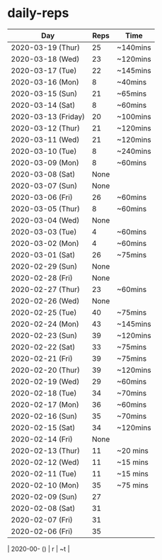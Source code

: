 # daily-reps

| Day | Reps | Time |
|-|-|-|
| 2020-03-19 (Thur) | 25 | ~140mins |
| 2020-03-18 (Wed) | 23 | ~120mins |
| 2020-03-17 (Tue) | 22 | ~145mins |
| 2020-03-16 (Mon) | 8 | ~40mins |
| 2020-03-15 (Sun) | 21 | ~65mins |
| 2020-03-14 (Sat) | 8 | ~60mins |
| 2020-03-13 (Friday) | 20 | ~100mins |
| 2020-03-12 (Thur) | 21 | ~120mins |
| 2020-03-11 (Wed) | 21 | ~120mins |
| 2020-03-10 (Tue) | 8 | ~240mins |
| 2020-03-09 (Mon) | 8 | ~60mins |
| 2020-03-08 (Sat) | None | |
| 2020-03-07 (Sun) | None | |
| 2020-03-06 (Fri) | 26 | ~60mins |
| 2020-03-05 (Thur) | 8 | ~60mins |
| 2020-03-04 (Wed) | None | |
| 2020-03-03 (Tue) | 4 | ~60mins |
| 2020-03-02 (Mon) | 4 | ~60mins |
| 2020-03-01 (Sat) | 26 | ~75mins |
| 2020-02-29 (Sun) | None | |
| 2020-02-28 (Fri) | None | |
| 2020-02-27 (Thur) | 23 | ~60mins |
| 2020-02-26 (Wed) | None | |
| 2020-02-25 (Tue) | 40 | ~75mins |
| 2020-02-24 (Mon) | 43 | ~145mins |
| 2020-02-23 (Sun) | 39 | ~120mins |
| 2020-02-22 (Sat) | 33 | ~75mins |
| 2020-02-21 (Fri) | 39 | ~75mins |
| 2020-02-20 (Thur) | 39 | ~120mins |
| 2020-02-19 (Wed) | 29 | ~60mins |
| 2020-02-18 (Tue) | 34 | ~70mins |
| 2020-02-17 (Mon) | 36 | ~60mins |
| 2020-02-16 (Sun) | 35 | ~70mins |
| 2020-02-15 (Sat) | 34 | ~120mins |
| 2020-02-14 (Fri) | None | |
| 2020-02-13 (Thur) | 11 | ~20 mins |
| 2020-02-12 (Wed) | 11 | ~15 mins |
| 2020-02-11 (Tue) | 11 | ~15 mins |
| 2020-02-10 (Mon) | 35 | ~75 mins |
| 2020-02-09 (Sun) | 27 | |
| 2020-02-08 (Sat) | 31 | |
| 2020-02-07 (Fri) | 31 | |
| 2020-02-06 (Fri) | 35 | |

| 2020-00- () | r | ~t |
